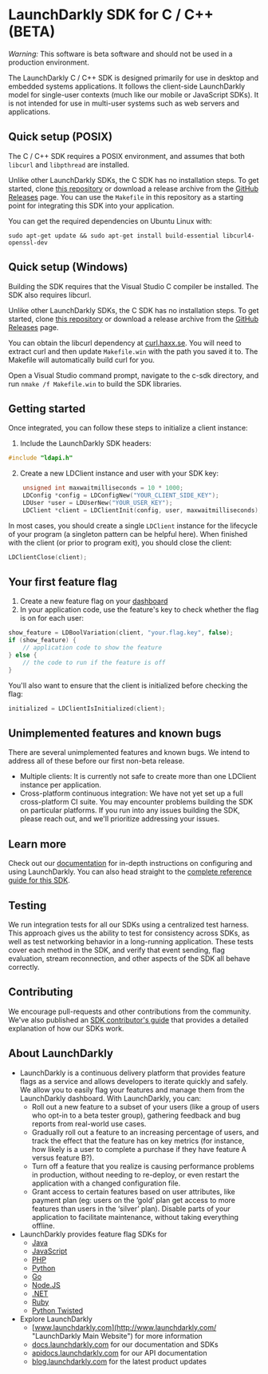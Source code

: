 LaunchDarkly SDK for C / C++ (BETA)
===================================

*Warning:* This software is beta software and should not be used in a production environment.

The LaunchDarkly C / C++ SDK is designed primarily for use in desktop and embedded systems applications. It follows the client-side LaunchDarkly model for single-user contexts (much like our mobile or JavaScript SDKs). It is not intended for use in multi-user systems such as web servers and applications.

Quick setup (POSIX)
-------------------

The C / C++ SDK requires a POSIX environment, and assumes that both `libcurl` and `libpthread` are installed.

Unlike other LaunchDarkly SDKs, the C SDK has no installation steps. To get started, clone [this repository](https://github.com/launchdarkly/c-sdk) or download a release archive from the [GitHub Releases](https://github.com/launchdarkly/c-sdk/releases) page. You can use the `Makefile` in this repository as a starting point for integrating this SDK into your application.

You can get the required dependencies on Ubuntu Linux with:

```
sudo apt-get update && sudo apt-get install build-essential libcurl4-openssl-dev
```

Quick setup (Windows)
---------------------

Building the SDK requires that the Visual Studio C compiler be installed. The SDK also requires libcurl.

Unlike other LaunchDarkly SDKs, the C SDK has no installation steps. To get started, clone [this repository](https://github.com/launchdarkly/c-sdk) or download a release archive from the [GitHub Releases](https://github.com/launchdarkly/c-sdk/releases) page.

You can obtain the libcurl dependency at [curl.haxx.se](https://curl.haxx.se/download/curl-7.59.0.zip). You will need to extract curl and then update `Makefile.win` with the path you saved it to. The Makefile will automatically build curl for you.

Open a Visual Studio command prompt, navigate to the c-sdk directory, and run `nmake /f Makefile.win` to build the SDK libraries.

Getting started
---------------

Once integrated, you can follow these steps to initialize a client instance:

1. Include the LaunchDarkly SDK headers:

```C
#include "ldapi.h"
```

2. Create a new LDClient instance and user with your SDK key:

```C
    unsigned int maxwaitmilliseconds = 10 * 1000;
    LDConfig *config = LDConfigNew("YOUR_CLIENT_SIDE_KEY");
    LDUser *user = LDUserNew("YOUR_USER_KEY");
    LDClient *client = LDClientInit(config, user, maxwaitmilliseconds);
```

In most cases, you should create a single `LDClient` instance for the lifecycle of your program (a singleton pattern can be helpful here). When finished with the client (or prior to program exit), you should close the client:

```C
LDClientClose(client);
```

Your first feature flag
-----------------------

1. Create a new feature flag on your [dashboard](https://app.launchdarkly.com)
2. In your application code, use the feature's key to check whether the flag is on for each user:

```C
show_feature = LDBoolVariation(client, "your.flag.key", false);
if (show_feature) {
    // application code to show the feature
} else {
    // the code to run if the feature is off
}
```

You'll also want to ensure that the client is initialized before checking the flag:

```C
initialized = LDClientIsInitialized(client);
```

Unimplemented features and known bugs
-------------------------------------
There are several unimplemented features and known bugs. We intend to address all of these before our first non-beta release.

* Multiple clients: It is currently not safe to create more than one LDClient instance per application.
* Cross-platform continuous integration: We have not yet set up a full cross-platform CI suite. You may encounter problems building the SDK on particular platforms. If you run into any issues building the SDK, please reach out, and we'll prioritize addressing your issues.

Learn more
-----------

Check out our [documentation](http://docs.launchdarkly.com) for in-depth instructions on configuring and using LaunchDarkly. You can also head straight to the [complete reference guide for this SDK](http://docs.launchdarkly.com/v2.0/docs/go-sdk-reference).

Testing
-------

We run integration tests for all our SDKs using a centralized test harness. This approach gives us the ability to test for consistency across SDKs, as well as test networking behavior in a long-running application. These tests cover each method in the SDK, and verify that event sending, flag evaluation, stream reconnection, and other aspects of the SDK all behave correctly.

Contributing
------------

We encourage pull-requests and other contributions from the community. We've also published an [SDK contributor's guide](http://docs.launchdarkly.com/v2.0/docs/sdk-contributors-guide) that provides a detailed explanation of how our SDKs work.

About LaunchDarkly
-----------

* LaunchDarkly is a continuous delivery platform that provides feature flags as a service and allows developers to iterate quickly and safely. We allow you to easily flag your features and manage them from the LaunchDarkly dashboard.  With LaunchDarkly, you can:
    * Roll out a new feature to a subset of your users (like a group of users who opt-in to a beta tester group), gathering feedback and bug reports from real-world use cases.
    * Gradually roll out a feature to an increasing percentage of users, and track the effect that the feature has on key metrics (for instance, how likely is a user to complete a purchase if they have feature A versus feature B?).
    * Turn off a feature that you realize is causing performance problems in production, without needing to re-deploy, or even restart the application with a changed configuration file.
    * Grant access to certain features based on user attributes, like payment plan (eg: users on the ‘gold’ plan get access to more features than users in the ‘silver’ plan). Disable parts of your application to facilitate maintenance, without taking everything offline.
* LaunchDarkly provides feature flag SDKs for
    * [Java](http://docs.launchdarkly.com/docs/java-sdk-reference "Java SDK")
    * [JavaScript](http://docs.launchdarkly.com/docs/js-sdk-reference "LaunchDarkly JavaScript SDK")
    * [PHP](http://docs.launchdarkly.com/docs/php-sdk-reference "LaunchDarkly PHP SDK")
    * [Python](http://docs.launchdarkly.com/docs/python-sdk-reference "LaunchDarkly Python SDK")
    * [Go](http://docs.launchdarkly.com/docs/go-sdk-reference "LaunchDarkly Go SDK")
    * [Node.JS](http://docs.launchdarkly.com/docs/node-sdk-reference "LaunchDarkly Node SDK")
    * [.NET](http://docs.launchdarkly.com/docs/dotnet-sdk-reference "LaunchDarkly .Net SDK")
    * [Ruby](http://docs.launchdarkly.com/docs/ruby-sdk-reference "LaunchDarkly Ruby SDK")
    * [Python Twisted](http://docs.launchdarkly.com/docs/python-twisted "LaunchDarkly Python Twisted SDK")
* Explore LaunchDarkly
    * [www.launchdarkly.com](http://www.launchdarkly.com/ "LaunchDarkly Main Website") for more information
    * [docs.launchdarkly.com](http://docs.launchdarkly.com/  "LaunchDarkly Documentation") for our documentation and SDKs
    * [apidocs.launchdarkly.com](http://apidocs.launchdarkly.com/  "LaunchDarkly API Documentation") for our API documentation
    * [blog.launchdarkly.com](http://blog.launchdarkly.com/  "LaunchDarkly Blog Documentation") for the latest product updates
